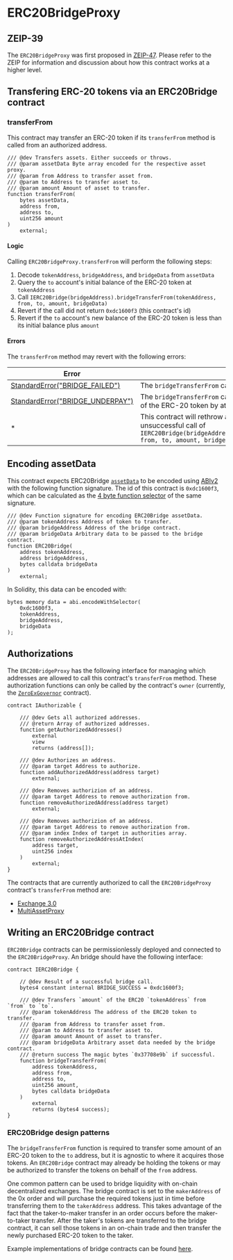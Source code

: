 # ERC20BridgeProxy

## ZEIP-39

The `ERC20BridgeProxy` was first proposed in [ZEIP-47](https://github.com/0xProject/ZEIPs/issues/47). Please refer to the ZEIP for information and discussion about how this contract works at a higher level.

## Transfering ERC-20 tokens via an ERC20Bridge contract

### transferFrom

This contract may transfer an ERC-20 token if its `transferFrom` method is called from an authorized address.

```solidity
/// @dev Transfers assets. Either succeeds or throws.
/// @param assetData Byte array encoded for the respective asset proxy.
/// @param from Address to transfer asset from.
/// @param to Address to transfer asset to.
/// @param amount Amount of asset to transfer.
function transferFrom(
    bytes assetData,
    address from,
    address to,
    uint256 amount
)
    external;
```

#### Logic

Calling `ERC20BridgeProxy.transferFrom` will perform the following steps:

1. Decode `tokenAddress`, `bridgeAddress`, and `bridgeData` from `assetData`
1. Query the `to` account's initial balance of the ERC-20 token at `tokenAddress`
1. Call `IERC20Bridge(bridgeAddress).bridgeTransferFrom(tokenAddress, from, to, amount, bridgeData)`
1. Revert if the call did not return `0xdc1600f3` (this contract's id)
1. Revert if the `to` account's new balance of the ERC-20 token is less than its initial balance plus `amount`

#### Errors

The `transferFrom` method may revert with the following errors:

| Error                                                                        | Condition                                                                                                                                                                     |
| ---------------------------------------------------------------------------- | ----------------------------------------------------------------------------------------------------------------------------------------------------------------------------- |
| [StandardError("BRIDGE_FAILED")](../v3/v3-specification.md#standard-error)   | The `bridgeTransferFrom` call did not return `0xdc1600f3`                                                                                                                     |
| [StandardError("BRIDGE_UNDERPAY")](../v3/v3-specification.md#standard-error) | The `bridgeTransferFrom` call increase the `to` account's balance of the ERC-20 token by at least `amount`                                                                    |
| \*                                                                           | This contract will rethrow any revert data received from an unsuccessful call of `IERC20Bridge(bridgeAddress).bridgeTransferFrom(tokenAddress, from, to, amount, bridgeData)` |

## Encoding assetData

This contract expects ERC20Bridge [`assetData`](../v3/v3-specification.md#assetdata) to be encoded using [ABIv2](http://solidity.readthedocs.io/en/latest/abi-spec.html) with the following function signature. The id of this contract is `0xdc1600f3`, which can be calculated as the [4 byte function selector](https://solidity.readthedocs.io/en/latest/abi-spec.html#function-selector) of the same signature.

```solidity
/// @dev Function signature for encoding ERC20Bridge assetData.
/// @param tokenAddress Address of token to transfer.
/// @param bridgeAddress Address of the bridge contract.
/// @param bridgeData Arbitrary data to be passed to the bridge contract.
function ERC20Bridge(
    address tokenAddress,
    address bridgeAddress,
    bytes calldata bridgeData
)
    external;
```

In Solidity, this data can be encoded with:

```solidity
bytes memory data = abi.encodeWithSelector(
    0xdc1600f3,
    tokenAddress,
    bridgeAddress,
    bridgeData
);
```

## Authorizations

The `ERC20BridgeProxy` has the following interface for managing which addresses are allowed to call this contract's `transferFrom` method. These authorization functions can only be called by the contract's `owner` (currently, the [`ZeroExGovernor`](../v3/zero-ex-governor.md) contract).

```solidity
contract IAuthorizable {

    /// @dev Gets all authorized addresses.
    /// @return Array of authorized addresses.
    function getAuthorizedAddresses()
        external
        view
        returns (address[]);

    /// @dev Authorizes an address.
    /// @param target Address to authorize.
    function addAuthorizedAddress(address target)
        external;

    /// @dev Removes authorizion of an address.
    /// @param target Address to remove authorization from.
    function removeAuthorizedAddress(address target)
        external;

    /// @dev Removes authorizion of an address.
    /// @param target Address to remove authorization from.
    /// @param index Index of target in authorities array.
    function removeAuthorizedAddressAtIndex(
        address target,
        uint256 index
    )
        external;
}
```

The contracts that are currently authorized to call the `ERC20BridgeProxy` contract's `transferFrom` method are:

- [Exchange 3.0](../v3/v3-specification.md#exchange)
- [MultiAssetProxy](../asset-proxy/multi-asset-proxy.md)

## Writing an ERC20Bridge contract

`ERC20Bridge` contracts can be permissionlessly deployed and connected to the `ERC20BridgeProxy`. An bridge should have the following interface:

```solidity
contract IERC20Bridge {

    // @dev Result of a successful bridge call.
    bytes4 constant internal BRIDGE_SUCCESS = 0xdc1600f3;

    /// @dev Transfers `amount` of the ERC20 `tokenAddress` from `from` to `to`.
    /// @param tokenAddress The address of the ERC20 token to transfer.
    /// @param from Address to transfer asset from.
    /// @param to Address to transfer asset to.
    /// @param amount Amount of asset to transfer.
    /// @param bridgeData Arbitrary asset data needed by the bridge contract.
    /// @return success The magic bytes `0x37708e9b` if successful.
    function bridgeTransferFrom(
        address tokenAddress,
        address from,
        address to,
        uint256 amount,
        bytes calldata bridgeData
    )
        external
        returns (bytes4 success);
}
```

### ERC20Bridge design patterns

The `bridgeTransferFrom` function is required to transfer some amount of an ERC-20 token to the `to` address, but it is agnostic to where it acquires those tokens. An `ERC20Bridge` contract may already be holding the tokens or may be authorized to transfer the tokens on behalf of the `from` address.

One common pattern can be used to bridge liquidity with on-chain decentralized exchanges. The bridge contract is set to the `makerAddress` of the 0x order and will purchase the required tokens just in time before transferring them to the `takerAddress` address. This takes advantage of the fact that the taker-to-maker transfer in an order occurs before the maker-to-taker transfer. After the taker's tokens are transferred to the bridge contract, it can sell those tokens in an on-chain trade and then transfer the newly purchased ERC-20 token to the taker.

Example implementations of bridge contracts can be found [here](https://github.com/0xProject/0x-monorepo/tree/development/contracts/asset-proxy/contracts/src/bridges).
